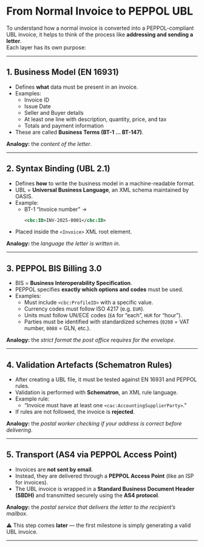 # From Normal Invoice to PEPPOL UBL

To understand how a normal invoice is converted into a PEPPOL-compliant UBL invoice, it helps to think of the process like **addressing and sending a letter**.  
Each layer has its own purpose:

---

## 1. Business Model (EN 16931)

- Defines **what** data must be present in an invoice.  
- Examples:  
  - Invoice ID  
  - Issue Date  
  - Seller and Buyer details  
  - At least one line with description, quantity, price, and tax  
  - Totals and payment information  
- These are called **Business Terms (BT-1 … BT-147)**.  

**Analogy:** the *content of the letter*.

---

## 2. Syntax Binding (UBL 2.1)

- Defines **how** to write the business model in a machine-readable format.  
- UBL = **Universal Business Language**, an XML schema maintained by OASIS.  
- Example:  
  - BT-1 “Invoice number” →  
    ```xml
    <cbc:ID>INV-2025-0001</cbc:ID>
    ```  
- Placed inside the `<Invoice>` XML root element.  

**Analogy:** the *language the letter is written in*.

---

## 3. PEPPOL BIS Billing 3.0

- BIS = **Business Interoperability Specification**.  
- PEPPOL specifies **exactly which options and codes** must be used.  
- Examples:  
  - Must include `<cbc:ProfileID>` with a specific value.  
  - Currency codes must follow ISO 4217 (e.g. `EUR`).  
  - Units must follow UN/ECE codes (`EA` for “each”, `HUR` for “hour”).  
  - Parties must be identified with standardized schemes (`0208` = VAT number, `0088` = GLN, etc.).  

**Analogy:** the *strict format the post office requires for the envelope*.

---

## 4. Validation Artefacts (Schematron Rules)

- After creating a UBL file, it must be tested against EN 16931 and PEPPOL rules.  
- Validation is performed with **Schematron**, an XML rule language.  
- Example rule:  
  - “Invoice must have at least one `<cac:AccountingSupplierParty>`.”  
- If rules are not followed, the invoice is **rejected**.  

**Analogy:** the *postal worker checking if your address is correct before delivering*.

---

## 5. Transport (AS4 via PEPPOL Access Point)

- Invoices are **not sent by email**.  
- Instead, they are delivered through a **PEPPOL Access Point** (like an ISP for invoices).  
- The UBL invoice is wrapped in a **Standard Business Document Header (SBDH)** and transmitted securely using the **AS4 protocol**.  

**Analogy:** the *postal service that delivers the letter to the recipient’s mailbox*.  

⚠️ This step comes **later** — the first milestone is simply generating a valid UBL invoice.

---

